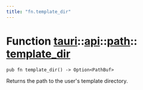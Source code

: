 ```yaml
---
title: "fn.template_dir"
---
```


# Function [tauri](/docs/api/rust/tauri/../../index.html)::​[api](/docs/api/rust/tauri/../index.html)::​[path](/docs/api/rust/tauri/index.html)::​[template_dir](/docs/api/rust/tauri/)

    pub fn template_dir() -> Option<PathBuf>

Returns the path to the user's template directory.
